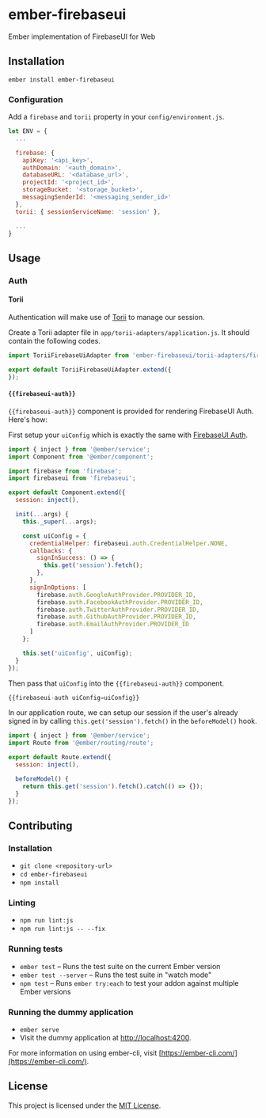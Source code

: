 ember-firebaseui
==============================================================================

Ember implementation of FirebaseUI for Web

Installation
------------------------------------------------------------------------------

```
ember install ember-firebaseui
```

### Configuration

Add a `firebase` and `torii` property in your `config/environment.js`.

```javascript
let ENV = {
  ...

  firebase: {
    apiKey: '<api_key>',
    authDomain: '<auth_domain>',
    databaseURL: '<database_url>',
    projectId: '<project_id>',
    storageBucket: '<storage_bucket>',
    messagingSenderId: '<messaging_sender_id>'
  },
  torii: { sessionServiceName: 'session' },

  ...
}
```

Usage
------------------------------------------------------------------------------

### Auth

#### Torii

Authentication will make use of [Torii](https://github.com/Vestorly/torii) to manage our session.

Create a Torii adapter file in `app/torii-adapters/application.js`. It should contain the following codes.

```javascript
import ToriiFirebaseUiAdapter from 'ember-firebaseui/torii-adapters/firebaseui';

export default ToriiFirebaseUiAdapter.extend({
});
```

#### `{{firebaseui-auth}}`

`{{firebaseui-auth}}` component is provided for rendering FirebaseUI Auth. Here's how:

First setup your `uiConfig` which is exactly the same with [FirebaseUI Auth](https://github.com/firebase/firebaseui-web).

```javascript
import { inject } from '@ember/service';
import Component from '@ember/component';

import firebase from 'firebase';
import firebaseui from 'firebaseui';

export default Component.extend({
  session: inject(),

  init(...args) {
    this._super(...args);

    const uiConfig = {
      credentialHelper: firebaseui.auth.CredentialHelper.NONE,
      callbacks: {
        signInSuccess: () => {
          this.get('session').fetch();
        },
      },
      signInOptions: [
        firebase.auth.GoogleAuthProvider.PROVIDER_ID,
        firebase.auth.FacebookAuthProvider.PROVIDER_ID,
        firebase.auth.TwitterAuthProvider.PROVIDER_ID,
        firebase.auth.GithubAuthProvider.PROVIDER_ID,
        firebase.auth.EmailAuthProvider.PROVIDER_ID
      ]
    };

    this.set('uiConfig', uiConfig);
  }
});
```

Then pass that `uiConfig` into the `{{firebaseui-auth}}` component.

```javascript
{{firebaseui-auth uiConfig=uiConfig}}
```

In our application route, we can setup our session if the user's already signed in by calling `this.get('session').fetch()` in the `beforeModel()` hook.

```javascript
import { inject } from '@ember/service';
import Route from '@ember/routing/route';

export default Route.extend({
  session: inject(),

  beforeModel() {
    return this.get('session').fetch().catch(() => {});
  }
});
```

Contributing
------------------------------------------------------------------------------

### Installation

* `git clone <repository-url>`
* `cd ember-firebaseui`
* `npm install`

### Linting

* `npm run lint:js`
* `npm run lint:js -- --fix`

### Running tests

* `ember test` – Runs the test suite on the current Ember version
* `ember test --server` – Runs the test suite in "watch mode"
* `npm test` – Runs `ember try:each` to test your addon against multiple Ember versions

### Running the dummy application

* `ember serve`
* Visit the dummy application at [http://localhost:4200](http://localhost:4200).

For more information on using ember-cli, visit [https://ember-cli.com/](https://ember-cli.com/).

License
------------------------------------------------------------------------------

This project is licensed under the [MIT License](LICENSE.md).

